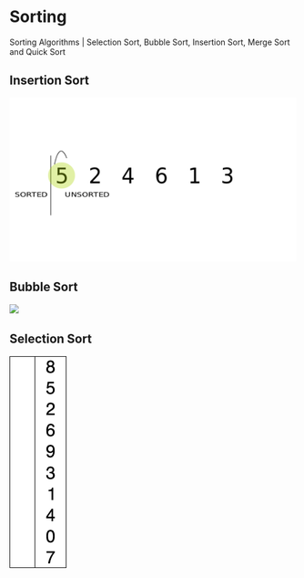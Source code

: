 # Sorting
Sorting Algorithms | Selection Sort, Bubble Sort, Insertion Sort, Merge Sort and Quick Sort

## Insertion Sort

![](insertionSort/src/insertionSort.gif)

## Bubble Sort

![](bubbleSort/src/insertionSort.gif)

## Selection Sort

![](selectionSort/src/selectionSort.gif)
